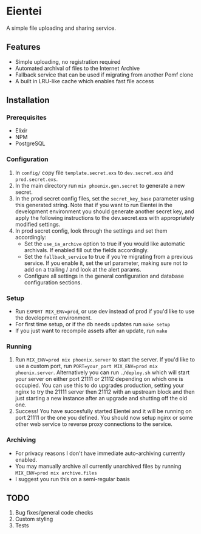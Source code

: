# Eientei

A simple file uploading and sharing service.

## Features
* Simple uploading, no registration required
* Automated archival of files to the Internet Archive
* Fallback service that can be used if migrating from another Pomf clone
* A built in LRU-like cache which enables fast file access

## Installation
### Prerequisites
* Elixir
* NPM
* PostgreSQL

### Configuration
1. In `config/` copy file `template.secret.exs` to `dev.secret.exs` and `prod.secret.exs`.
2. In the main directory run `mix phoenix.gen.secret` to generate a new secret.
3. In the prod secret config files, set the `secret_key_base` parameter using this generated string. Note that if you want to run Eientei in the development environment you should generate another secret key, and apply the following instructions to the dev.secret.exs with appropriately modified settings.
4. In prod secret config, look through the settings and set them accordingly:
    * Set the `use_ia_archive` option to true if you would like automatic archivals. If enabled fill out the fields accordingly.
    * Set the `fallback_service` to true if you're migrating from a previous service. If you enable it, set the url parameter, making sure not to add on a trailing / and look at the alert params.
    * Configure all settings in the general configuration and database configuration sections.

### Setup
* Run `EXPORT MIX_ENV=prod`, or use dev instead of prod if you'd like to use the development environment.
* For first time setup, or if the db needs updates run `make setup`
* If you just want to recompile assets after an update, run `make`

### Running
1. Run `MIX_ENV=prod mix phoenix.server` to start the server. If you'd like to use a custom port, run `PORT=your_port MIX_ENV=prod mix phoenix.server`.
Alternatively you can run `./deploy.sh` which will start your server on either port 21111 or 21112 depending on which one is occupied. You can use this to do upgrades production, setting your nginx to try the 21111 server then 21112 with an upstream block and then just starting a new instance after an upgrade and shutting off the old one.
2. Success! You have succesfully started Eientei and it will be running on port 21111 or the one you defined. You should now setup nginx or some other web service to reverse proxy connections to the service.

### Archiving
* For privacy reasons I don't have immediate auto-archiving currently enabled.
* You may manually archive all currently unarchived files by running `MIX_ENV=prod mix archive.files`
* I suggest you run this on a semi-regular basis

## TODO
1. Bug fixes/general code checks
2. Custom styling
3. Tests
